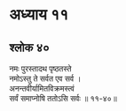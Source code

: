 # अध्याय ११

## श्लोक ४०

नमः पुरस्तादथ पृष्ठतस्ते<br>नमोऽस्तु ते सर्वत एव सर्व ।<br>अनन्तवीर्यामितविक्रमस्त्वं<br>सर्वं समाप्नोषि ततोऽसि सर्वः ॥ ११-४०॥<br><br>

